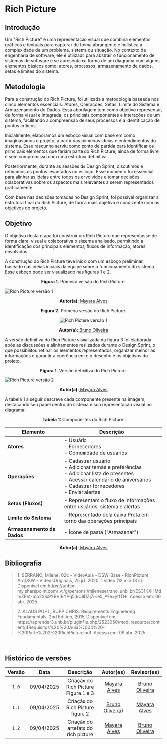 # Rich Picture

## Introdução

Um "Rich Picture" é uma representação visual que combina elementos gráficos e textuais para capturar de forma abrangente e holística a complexidade de um problema, sistema ou situação. No contexto da engenharia de software, ele é utilizado para abstrair o funcionamento de sistemas de software e se apresenta na forma de um diagrama com alguns elementos básicos como: atores, processos, armazenamento de dados, setas e limites do sistema. 

## Metodologia
Para a construção do Rich Picture, foi utilizada a metodologia baseada nos cinco elementos essenciais: Atores, Operações, Setas, Limite do Sistema e Armazenamento de Dados. Essa abordagem tem como objetivo representar, de forma visual e integrada, os principais componentes e interações de um sistema, facilitando a compreensão de seus processos e a identificação de pontos críticos.

Inicialmente, elaboramos um esboço visual com base em como imaginávamos o projeto, a partir das primeiras ideias e entendimentos do sistema. Esse rascunho serviu como ponto de partida para identificar os principais elementos que fariam parte do Rich Picture, ainda de forma livre e sem compromisso com uma estrutura definitiva.

Posteriormente, durante as sessões do Design Sprint, discutimos e refinamos os pontos levantados no esboço. Esse momento foi essencial para alinhar as ideias entre todos os envolvidos e tomar decisões colaborativas sobre os aspectos mais relevantes a serem representados graficamente.

Com base nas decisões tomadas no Design Sprint, foi possível organizar a estrutura final do Rich Picture, de forma mais objetiva e condizente com os objetivos do projeto.

## Objetivo
O objetivo desta etapa foi construir um Rich Picture que representasse de forma clara, visual e colaborativa o sistema analisado, permitindo a identificação dos principais elementos, fluxos de informação, atores envolvidos.

A construção do Rich Picture teve início com um esboço preliminar, baseado nas ideias iniciais da equipe sobre o funcionamento do sistema. Esse esboço pode ser visualizado nas figuras 1 e 2. 

 <p align="center"><b>Figura 1.</b> Primeira versão do Rich Picture.</p>

![Rich Picture versão 1](/assets/Rich_Picture_version1_Mayara.png)

<p align="center"><b>Autor(a):</b><a href="https://github.com/mayara=tech" target = "_blank"> Mayara Alves</a></p>

  <p align="center"><b>Figura 2.</b> Primeira versão do Rich Picture.</p>

<div align="center">

 ![Rich Picture versão 1](/assets/Rich_Picture_version1_Bruno.jpeg)

 <p align="center"><b>Autor(a):</b><a href="https://github.com/BrunoOLiveirax" target = "_blank"> Bruno Oliveira</a></p>
 
</div> 
A versão definitiva do Rich Picture visualizada na figura 3 foi elaborada após as discussões e alinhamentos realizados durante o Design Sprint, o que possibilitou refinar os elementos representados, organizar melhor as informações e garantir a coerência entre o desenho e os objetivos do projeto.

 <p align="center"><b>Figura 1.</b> Versão definitiva do Rich Picture.</p>

  ![Rich Picture versão 2](/assets/Rich_Picture_version2_Mayara.jpeg)

<p align="center"><b>Autor(a):</b><a href="https://github.com/mayara=tech" target = "_blank"> Mayara Alves</a></p>

 A tabela 1 a seguir descreve cada componente presente na imagem, destacando seu papel dentro do sistema e sua representação visual no diagrama:

<p align="center"> <b> Tabela 1:</b> Componentes do Rich Picture.</p>

| Elemento | Descrição|
| -------- | ------------ |
| **Atores** | - Usuário <br> - Fornecedores <br> - Comunidade de usuários     |
| **Operações** | - Cadastrar usuário<br> - Adicionar temas e preferências<br> - Adicionar lista de presentes<br> - Acessar calendário de aniversários<br> - Cadastrar fornecedores<br> - Enviar alertas |
| **Setas (Fluxos)** | - Representam o fluxo de informações entre usuários, sistema e alertas |
| **Limite do Sistema** | - Representado pela caixa Preta em torno das operações principais |
| **Armazenamento de Dados** | - Ícone de pasta ("Armazenar")    |
 
<p align="center"><b>Autor(a):</b><a href="https://github.com/mayara=tech" target = "_blank"> Mayara Alves</a></p>


## Bibliografia 

> <p id="1">1. SERRANO, Milene. 02c - VideoAula - DSW-Base - RichPicture: ArqDSW - VídeosOriginais, 25 jul. 2020. 1 vídeo (12 min 13 s). Disponível em:https://unbbr-my.sharepoint.com/:v:/g/personal/mileneserrano_unb_br/ES31KXHMdmZEht-mp2SIx9YBVIBYPq5j6C8DZj7i-ie5_A?e=ytfTHl. Acesso em: 06 abr. 2025.
</p>

><p id= '2'> 2. KLAUS POHL, RUPP CHRIS. Requirements Engineering Fundamentals. 2nd Edition, 2015. Disponível em: https://aprender3.unb.br/pluginfile.php/2523050/mod_resource/content/4Requisitos%20%20Aula%2004%20-%20Parte%202%20RichPicture.pdf. Acesso em: 09 abr. 2025.
</p><br>

## Histórico de versões
| Versão  |    Data    |      Descrição             |                  Autor(es)            |                  Revisor(es)            |
|:-----: | :--------: | :-----------------------: | :------------------------------: | :--------------------------------------------: |
|`1.0`  | 09/04/2025 |  Criação do Rich Picture Figura 1 e 3   | [Mayara Alves](https://github.com/Mayara-tech)| [Bruno Oliveira](https://github.com/BrunoOliveirax) |
|`1.1`  | 09/04/2025 |  Criação do Rich Picture figura 2  | [Bruno Oliveira](https://github.com/BrunoOliveirax))|  [Mayara Alves](https://github.com/Mayara-tech) |
|`1.2`  | 09/04/2025 |  Criação do artefato do rich picture  | [Mayara Alves](https://github.com/Mayara-tech)| [Bruno Oliveira](https://github.com/BrunoOliveirax) |
